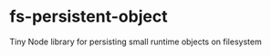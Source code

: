 fs-persistent-object
====================

Tiny Node library for persisting small runtime objects on filesystem